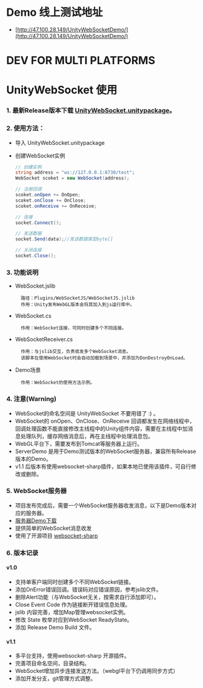 
# Demo 线上测试地址
- [http://47.100.28.149/UnityWebSocketDemo/](http://47.100.28.149/UnityWebSocketDemo/)

# DEV FOR MULTI PLATFORMS
# UnityWebSocket 使用

### 1. 最新Release版本下载 [UnityWebSocket.unitypackage](https://github.com/y85171642/UnityWebSocket/blob/master/Release/LastRelease/UnityWebSocket.unitypackage?raw=true)。

### 2. 使用方法：
- 导入 UnityWebSocket.unitypackage

- 创建WebSocket实例

  ```csharp
  // 创建实例
  string address = "ws://127.0.0.1:8730/test";
  WebSocket scoket = new WebSocket(address);

  // 注册回调
  scoket.onOpen += OnOpen;
  scoket.onClose += OnClose;
  scoket.onReceive += OnReceive;

  // 连接
  socket.Connect();

  // 发送数据
  socket.Send(data);//发送数据类型byte[]

  // 关闭连接
  socket.Close();
  ```

### 3. 功能说明
- WebSocket.jslib

        路径：Plugins/WebSocketJS/WebSocketJS.jslib
        作用：Unity发布WebGL版本会将其加入到js运行库中。

- WebSocket.cs

        作用：WebSocket连接，可同时创建多个不同连接。

- WebSocketReceiver.cs

        作用：与jslib交互，负责收发多个WebSocket消息。
        该脚本在使用WebSocket时会自动加载到场景中，并添加为DonDestroyOnLoad。

- Demo场景

        作用：WebSocket的使用方法示例。

### 4. 注意(Warning)
- WebSocket的命名空间是 UnityWebSocket 不要用错了 :) 。
- WebSocket的 onOpen、OnClose、OnReceive 回调都发生在网络线程中，回调处理函数不能直接修改主线程中的Unity组件内容，需要在主线程中加消息处理队列，缓存网络消息后，再在主线程中处理消息包。
- WebGL平台下，需要发布到Tomcat等服务器上运行。
- ServerDemo 是用于Demo测试版本的WebSocket服务器，兼容所有Release版本的Demo。
- v1.1 后版本有使用websocket-sharp插件，如果本地已使用该插件，可自行修改或删除。

### 5. WebSocket服务器
- 项目发布完成后，需要一个WebSocket服务器收发消息，以下是Demo版本对应的服务器。
- [服务器Demo下载](https://github.com/y85171642/UnityWebSocket/tree/master/Release/Server)
- 提供简单的WebSocket消息收发
- 使用了开源项目 [websocket-sharp](https://github.com/sta/websocket-sharp)

### 6. 版本记录
#### v1.0
- 支持单客户端同时创建多个不同WebSocket链接。
- 添加OnError错误回调。错误码对应错误原因，参考jslib文件。
- 删除Alert功能（与WebSocket无关，按需求自行添加即可）。
- Close Event Code 作为链接断开错误信息处理。
- jslib 内容完善，增加Map管理websocket实例。
- 修改 State 枚举对应到WebSocket ReadyState。
- 添加 Release Demo Build 文件。

#### v1.1
- 多平台支持，使用websocket-sharp 开源插件。
- 完善项目命名空间，目录结构。
- WebSocket增加异步连接发送方法。（webgl平台下仍调用同步方式）
- 添加开发分支，git管理方式调整。
